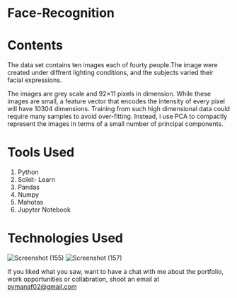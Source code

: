 # Face-Recognition

# Contents

The data set contains ten images each of fourty people.The image were created under diffrent lighting conditions, and the subjects varied their facial expressions.

The images are grey scale and 92×11 pixels in dimension. While these images are small, a feature vector that encodes the intensity of every pixel will have 10304 dimensions. Training from such high dimensional data could require many samples to avoid over-fitting. Instead, i use PCA to compactly represent the images in terms of a small number of principal components.
# Tools Used

1) Python
2) Scikit- Learn
3) Pandas
4) Numpy
5) Mahotas
6) Jupyter Notebook
# Technologies Used
![Screenshot (155)](https://user-images.githubusercontent.com/84491967/139635128-5ac86cca-3de3-483e-9ba2-d0de52da5e49.png)
![Screenshot (157)](https://user-images.githubusercontent.com/84491967/140642806-d77b4a89-7c81-4fd7-83da-2c1f694212f6.png)

If you liked what you saw, want to have a chat with me about the portfolio, work opportunities or collabration, shoot an email at pvmanaf02@gmail.com


